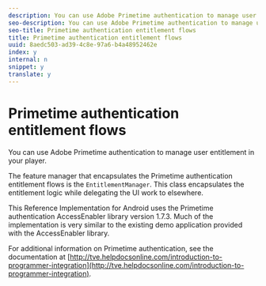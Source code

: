 ```yaml
---
description: You can use Adobe Primetime authentication to manage user entitlement in your player.
seo-description: You can use Adobe Primetime authentication to manage user entitlement in your player.
seo-title: Primetime authentication entitlement flows
title: Primetime authentication entitlement flows
uuid: 8aedc503-ad39-4c8e-97a6-b4a48952462e
index: y
internal: n
snippet: y
translate: y
---
```


# Primetime authentication entitlement flows

You can use Adobe Primetime authentication to manage user entitlement in your player.

The feature manager that encapsulates the Primetime authentication entitlement flows is the `EntitlementManager`. This class encapsulates the entitlement logic while delegating the UI work to elsewhere. 

This Reference Implementation for Android uses the Primetime authentication AccessEnabler library version 1.7.3. Much of the implementation is very similar to the existing demo application provided with the AccessEnabler library. 

For additional information on Primetime authentication, see the documentation at [http://tve.helpdocsonline.com/introduction-to-programmer-integration](http://tve.helpdocsonline.com/introduction-to-programmer-integration). 
